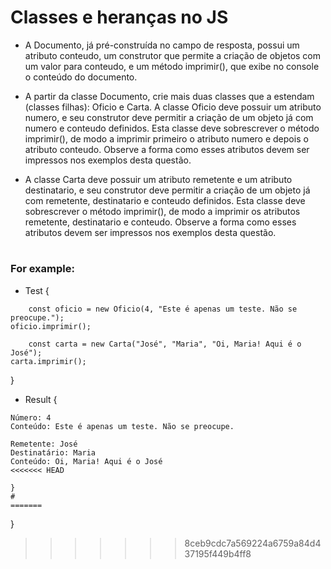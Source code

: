 # Classes e heranças no JS

- A Documento, já pré-construída no campo de resposta, possui um atributo conteudo, um construtor que permite a criação de objetos com um valor para conteudo, e um método imprimir(), que exibe no console o conteúdo do documento.

- A partir da classe Documento, crie mais duas classes que a estendam (classes filhas): Oficio e Carta. A classe Oficio deve possuir um atributo numero, e seu construtor deve permitir a criação de um objeto já com numero e conteudo definidos. Esta classe deve sobrescrever o método imprimir(), de modo a imprimir primeiro o atributo numero e depois o atributo conteudo. Observe a forma como esses atributos devem ser impressos nos exemplos desta questão.

- A classe Carta deve possuir um atributo remetente e um atributo destinatario, e seu construtor deve permitir a criação de um objeto já com remetente, destinatario e conteudo definidos. Esta classe deve sobrescrever o método imprimir(), de modo a imprimir os atributos remetente, destinatario e conteudo. Observe a forma como esses atributos devem ser impressos nos exemplos desta questão.

#

<h3>For example:</h3>

- Test {
```
    const oficio = new Oficio(4, "Este é apenas um teste. Não se preocupe.");
oficio.imprimir();

    const carta = new Carta("José", "Maria", "Oi, Maria! Aqui é o José");
carta.imprimir();
```
}

- Result {
```
Número: 4
Conteúdo: Este é apenas um teste. Não se preocupe.

Remetente: José
Destinatário: Maria
Conteúdo: Oi, Maria! Aqui é o José
<<<<<<< HEAD

}
# 
=======
```
}
>>>>>>> 8ceb9cdc7a569224a6759a84d437195f449b4ff8
